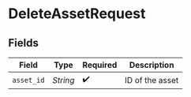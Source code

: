 # DeleteAssetRequest


## Fields

| Field              | Type               | Required           | Description        |
| ------------------ | ------------------ | ------------------ | ------------------ |
| `asset_id`         | *String*           | :heavy_check_mark: | ID of the asset    |